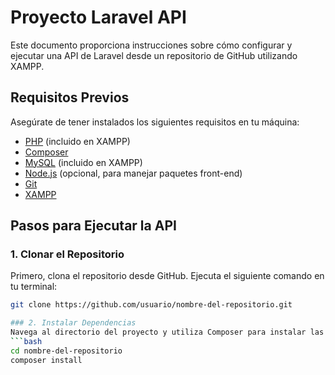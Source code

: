 # Proyecto Laravel API

Este documento proporciona instrucciones sobre cómo configurar y ejecutar una API de Laravel desde un repositorio de GitHub utilizando XAMPP.

## Requisitos Previos

Asegúrate de tener instalados los siguientes requisitos en tu máquina:

- [PHP](https://www.php.net/downloads) (incluido en XAMPP)
- [Composer](https://getcomposer.org/download/)
- [MySQL](https://dev.mysql.com/downloads/) (incluido en XAMPP)
- [Node.js](https://nodejs.org/) (opcional, para manejar paquetes front-end)
- [Git](https://git-scm.com/downloads)
- [XAMPP](https://www.apachefriends.org/index.html)

## Pasos para Ejecutar la API

### 1. Clonar el Repositorio

Primero, clona el repositorio desde GitHub. Ejecuta el siguiente comando en tu terminal:

```bash
git clone https://github.com/usuario/nombre-del-repositorio.git

### 2. Instalar Dependencias
Navega al directorio del proyecto y utiliza Composer para instalar las dependencias del proyecto:
```bash
cd nombre-del-repositorio
composer install

